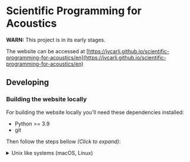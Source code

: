 # Scientific Programming for Acoustics

**WARN:** This project is in its early stages.

The website can be accessed at
[https://jvcarli.github.io/scientific-programming-for-acoustics/en](https://jvcarli.github.io/scientific-programming-for-acoustics/en)

## Developing

### Building the website locally

For building the website locally you'll need these dependencies installed:

- Python >= 3.9
- git

Then follow the steps bellow _(Click to expand)_:

<details>
<summary>Unix like systems (macOS, Linux)</summary>

Clone the repository:

```sh
$ git clone https://github.com/jvcarli/scientific-programming-for-acoustics
```

Go to the cloned repository directory:

```sh
$ cd scientific-programming-for-acoustics
```

It is **strongly recommended** to create a virtual environment for installing the dependencies.

First check your python version and make it sure that it is the correct one:

```sh
$ python --version
```

It MUST output **at least Python 3.9.0**.

Then create the virtual environment using:

```sh
$ python -m venv venv
```

Activate the environment:

```sh
$ source venv/bin/activate
```

Then install Python dependencies using:

```sh
$ pip install -r dev_requirements.txt
```

Install the project [git hooks](https://git-scm.com/docs/githooks) using
[pre-commit](https://pre-commit.com/):

_(Click to expand:)_
<details>
<summary>Security disclaimer</summary>

`pre-commit` tool was installed in the step above with `pip install -r dev_requirements.txt`.

Please note that when we run `pre-commit install` we are
installing custom git hooks defined in `.pre-commit-config.yaml`.

The scripts defined there are safe. You can check their entrypoint by
reading `.pre-commit-config.yaml` file.

[Example](https://github.com/jvcarli/scientific-programming-for-acoustics/blob/main/.pre-commit-config.yaml#L6)

Local scripts are in `tools/bin/git_hooks` directory.
</details>

```sh
$ pre-commit install
```

Finally build the website locally using:

```sh
$ make html
```

The website will be located at `build` diretory.

You can view it in your browser by serving it locally with:

```sh
$ python -m http.server --directory build/html
```

Then opening the link: [http://localhost:8000](http://localhost:8000)

</details>
